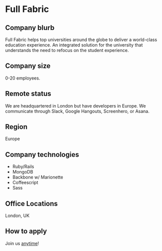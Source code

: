 # Full Fabric

## Company blurb

Full Fabric helps top universities around the globe to deliver a world-class education experience. An integrated solution for the university that understands the need to refocus on the student experience.

## Company size

0-20 employees.

## Remote status

We are headquartered in London but have developers in Europe. We communicate through Slack, Google Hangouts, Screenhero, or Asana.

## Region

Europe

## Company technologies

- Ruby/Rails
- MongoDB
- Backbone w/ Marionette
- Coffeescript
- Sass

## Office Locations

London, UK

## How to apply

Join us [anytime](http://fullfabric.com/careers)!
